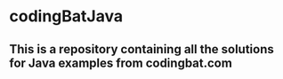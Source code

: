 # codingBatJava
## This is a repository containing all the solutions for Java examples from codingbat.com
